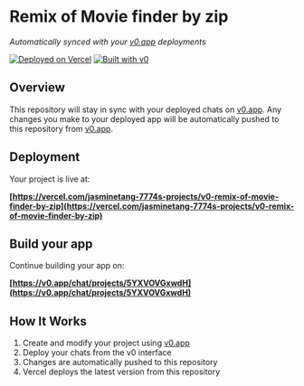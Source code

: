 # Remix of Movie finder by zip

*Automatically synced with your [v0.app](https://v0.app) deployments*

[![Deployed on Vercel](https://img.shields.io/badge/Deployed%20on-Vercel-black?style=for-the-badge&logo=vercel)](https://vercel.com/jasminetang-7774s-projects/v0-remix-of-movie-finder-by-zip)
[![Built with v0](https://img.shields.io/badge/Built%20with-v0.app-black?style=for-the-badge)](https://v0.app/chat/projects/5YXVOVGxwdH)

## Overview

This repository will stay in sync with your deployed chats on [v0.app](https://v0.app).
Any changes you make to your deployed app will be automatically pushed to this repository from [v0.app](https://v0.app).

## Deployment

Your project is live at:

**[https://vercel.com/jasminetang-7774s-projects/v0-remix-of-movie-finder-by-zip](https://vercel.com/jasminetang-7774s-projects/v0-remix-of-movie-finder-by-zip)**

## Build your app

Continue building your app on:

**[https://v0.app/chat/projects/5YXVOVGxwdH](https://v0.app/chat/projects/5YXVOVGxwdH)**

## How It Works

1. Create and modify your project using [v0.app](https://v0.app)
2. Deploy your chats from the v0 interface
3. Changes are automatically pushed to this repository
4. Vercel deploys the latest version from this repository